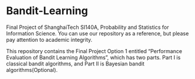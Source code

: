 # Bandit-Learning

Final Project of ShanghaiTech SI140A, Probability and Statistics for Information Science. You can use our repository as a reference, but please pay attention to academic integrity.

This  repository contains the Final Project Option 1 entitled “Performance Evaluation of Bandit Learning Algorithms”, which has two parts. Part I is classical bandit algorithms, and Part II is Bayesian bandit algorithms(Optional).
